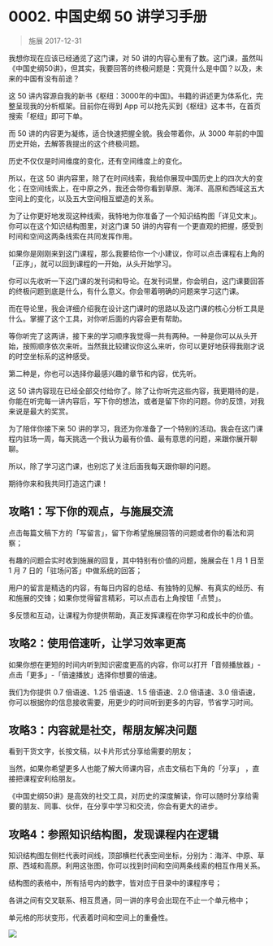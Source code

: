 # 0002. 中国史纲 50 讲学习手册

> 施展
2017-12-31

我想你现在应该已经通览了这门课，对 50 讲的内容心里有了数。这门课，虽然叫《中国史纲50讲》，但其实，我要回答的终极问题是：究竟什么是中国？以及，未来的中国有没有前途？

这 50 讲内容源自我的新书《枢纽：3000年的中国》。书籍的讲述更为体系化，完整呈现我的分析框架。目前你在得到 App 可以抢先买到《枢纽》这本书，在首页搜索「枢纽」即可下单。

而 50 讲的内容更为凝练，适合快速把握全貌。我会带着你，从 3000 年前的中国历史开始，去解答我提出的这个终极问题。

历史不仅仅是时间维度的变化，还有空间维度上的变化。

所以，在这 50 讲内容里，除了在时间线索，我给你展现中国历史上的四次大的变化；在空间线索上，在中原之外，我还会带你看到草原、海洋、高原和西域这五大空间上的变化，以及五大空间相互塑造的关系。

为了让你更好地发现这种线索，我特地为你准备了一个知识结构图「详见文末」。你可以在这个知识结构图里，对这门课 50 讲的内容有一个更直观的把握，感受到时间和空间这两条线索在共同发挥作用。

如果你是刚刚来到这门课程，那么我要给你一个小建议，你可以点击课程右上角的「正序」，就可以回到课程的一开始，从头开始学习。

你可以先收听一下这门课的发刊词和导论。在发刊词里，你会明白，这门课要回答的终极问题到底是什么，有什么意义。你会带着明确的问题来学习这门课。

而在导论里，我会详细介绍我在设计这门课时的思路以及这门课的核心分析工具是什么。掌握了这个工具，对你听后面的内容会更有帮助。

等你听完了这两讲，接下来的学习顺序我觉得一共有两种。一种是你可以从头开始，按照顺序依次来听。当然我比较建议你这么来听，你可以更好地获得我刚才说的时空坐标系的这种感受。

第二种是，你也可以选择你最感兴趣的章节和内容，优先听。

这 50 讲内容现在已经全部交付给你了。除了让你听完这些内容，我更期待的是，你能在听完每一讲内容后，写下你的想法，或者是留下你的问题。你的反馈，对我来说是最大的奖赏。

为了陪伴你接下来 50 讲的学习，我还为你准备了一个特别的活动。我会在这门课程内驻场一周，每天挑选一个我认为最有价值、最有意思的问题，来跟你展开聊聊。

所以，除了学习这门课，也别忘了关注后面我每天跟你聊的问题。

期待你来和我共同打造这门课！

## 攻略1：写下你的观点，与施展交流

点击每篇文稿下方的「写留言」，留下你希望施展回答的问题或者你的看法和洞察；

有趣的问题会实时收到施展的回复，其中特别有价值的问题，施展会在 1 月 1 日至 1 月 7 日的「驻场问答」中做系统的回答；

用户的留言是精选的内容，有每日内容的总结、有独特的见解、有真实的经历、有和施展的交锋；如果你觉得留言精彩，可以点击右上角按钮「点赞」。

多反馈和互动，让课程为你提供帮助，真正发挥课程在你学习和成长中的价值。

## 攻略2：使用倍速听，让学习效率更高

如果你想在更短的时间内听到知识密度更高的内容，你可以打开「音频播放器」-点击「更多」-「倍速播放」选择你想要的倍速。

我们为你提供 0.7 倍语速、1.25 倍语速、1.5 倍语速、2.0 倍语速、3.0 倍语速，你可以根据你的信息接收需要，用更少的时间听到更多的内容，节省学习时间。

## 攻略3：内容就是社交，帮朋友解决问题

看到干货文字，长按文稿，以卡片形式分享给需要的朋友；

当然，如果你希望更多人也能了解大师课内容，点击文稿右下角的「分享」 ，直接把课程安利给朋友。

《中国史纲50讲》是高效的社交工具，对历史的深度解读，你可以随时分享给需要的朋友、同事、伙伴，在分享中学习和交流，你会有更大的进步。

## 攻略4：参照知识结构图，发现课程内在逻辑

知识结构图左侧栏代表时间线，顶部横栏代表空间坐标，分别为：海洋、中原、草原、西域和高原。利用这张图，你可以找到时间和空间两条线索的相互作用关系。

结构图的表格中，所有括号内的数字，皆对应于目录中的课程序号；

各讲之间有交叉联系、相互贯通，同一讲的序号会出现在不止一个单元格中；

单元格的形状变形，代表着时间和空间上的重叠性。

![](https://raw.githubusercontent.com/dalong0514/selfstudy/master/图片链接/历史/2018081401.jpg)


